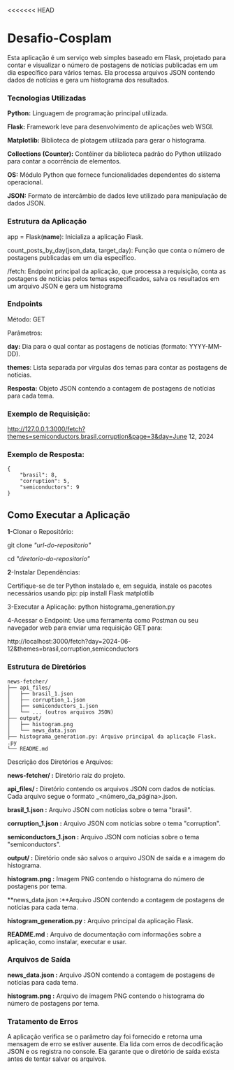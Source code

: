 <<<<<<< HEAD
# Desafio-Cosplam


Esta aplicação é um serviço web simples baseado em Flask, projetado para contar e visualizar o número de postagens de notícias publicadas em um dia específico para vários temas. Ela processa arquivos JSON contendo dados de notícias e gera um histograma dos resultados.


### Tecnologias Utilizadas


**Python:** Linguagem de programação principal utilizada.

**Flask:** Framework leve para desenvolvimento de aplicações web WSGI.

**Matplotlib:** Biblioteca de plotagem utilizada para gerar o histograma.

**Collections (Counter):** Contêiner da biblioteca padrão do Python utilizado para contar a ocorrência de elementos.

**OS:** Módulo Python que fornece funcionalidades dependentes do sistema operacional.

**JSON:** Formato de intercâmbio de dados leve utilizado para manipulação de dados JSON.


### Estrutura da Aplicação


app = Flask(__name__): Inicializa a aplicação Flask.

count_posts_by_day(json_data, target_day): Função que conta o número de postagens publicadas em um dia específico.

/fetch: Endpoint principal da aplicação, que processa a requisição, conta as postagens de notícias pelos temas especificados, salva os resultados em um arquivo JSON e gera um histograma


### Endpoints

Método: GET

Parâmetros:

**day:** Dia para o qual contar as postagens de notícias (formato: YYYY-MM-DD).

**themes**: Lista separada por vírgulas dos temas para contar as postagens de notícias.

**Resposta:** Objeto JSON contendo a contagem de postagens de notícias para cada tema.


### Exemplo de Requisição:


http://127.0.0.1:3000/fetch?themes=semiconductors,brasil,corruption&page=3&day=June 12, 2024


### Exemplo de Resposta:

```plaintext
{
    "brasil": 8,
    "corruption": 5,
    "semiconductors": 9
}
```

## Como Executar a Aplicação


**1**-Clonar o Repositório:

git clone *"url-do-repositorio"*

cd *"diretorio-do-repositorio"*

**2**-Instalar Dependências: 

Certifique-se de ter Python instalado e, em seguida, instale os pacotes necessários usando pip:
pip install Flask matplotlib

3-Executar a Aplicação:
python histograma_generation.py

4-Acessar o Endpoint: Use uma ferramenta como Postman ou seu navegador web para enviar uma requisição GET para:

http://localhost:3000/fetch?day=2024-06-12&themes=brasil,corruption,semiconductors


### Estrutura de Diretórios


```plaintext
news-fetcher/
├── api_files/
│   ├── brasil_1.json
│   ├── corruption_1.json
│   ├── semiconductors_1.json
│   └── ... (outros arquivos JSON)
├── output/
│   ├── histogram.png
│   └── news_data.json
├── histograma_generation.py: Arquivo principal da aplicação Flask.
.py
└── README.md
```


Descrição dos Diretórios e Arquivos:

**news-fetcher/ :** Diretório raiz do projeto.

**api_files/ :** Diretório contendo os arquivos JSON com dados de notícias. Cada arquivo segue o formato <tema>_<número_da_página>.json.

**brasil_1.json :** Arquivo JSON com notícias sobre o tema "brasil".

**corruption_1.json :** Arquivo JSON com notícias sobre o tema "corruption".

**semiconductors_1.json :** Arquivo JSON com notícias sobre o tema "semiconductors".

**output/ :** Diretório onde são salvos o arquivo JSON de saída e a imagem do histograma.

**histogram.png :** Imagem PNG contendo o histograma do número de postagens por tema.

**news_data.json :**Arquivo JSON contendo a contagem de postagens de notícias para cada tema.

**histogram_generation.py :** Arquivo principal da aplicação Flask.

**README.md :** Arquivo de documentação com informações sobre a aplicação, como instalar, executar e usar.


### Arquivos de Saída


**news_data.json :** Arquivo JSON contendo a contagem de postagens de notícias para cada tema.

**histogram.png :** Arquivo de imagem PNG contendo o histograma do número de postagens por tema.


### Tratamento de Erros


A aplicação verifica se o parâmetro day foi fornecido e retorna uma mensagem de erro se estiver ausente.
Ela lida com erros de decodificação JSON e os registra no console.
Ela garante que o diretório de saída exista antes de tentar salvar os arquivos.


